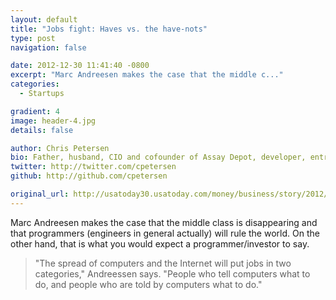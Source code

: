 ```yaml
---
layout: default
title: "Jobs fight: Haves vs. the have-nots"
type: post
navigation: false

date: 2012-12-30 11:41:40 -0800
excerpt: "Marc Andreesen makes the case that the middle c..."
categories:
  - Startups

gradient: 4
image: header-4.jpg
details: false

author: Chris Petersen
bio: Father, husband, CIO and cofounder of Assay Depot, developer, entrepreneur and technologist.
twitter: http://twitter.com/cpetersen
github: http://github.com/cpetersen

original_url: http://usatoday30.usatoday.com/money/business/story/2012/09/16/jobs-fight-haves-vs-the-have-nots/57778406/1
---
```



Marc Andreesen makes the case that the middle class is disappearing and that programmers (engineers in general actually) will rule the world. On the other hand, that is what you would expect a programmer/investor to say.

 > "The spread of computers and the Internet will put jobs in two categories," Andreessen says. "People who tell computers what to do, and people who are told by computers what to do."

